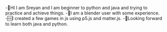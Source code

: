 -🔰HI I am Sreyan and I am beginner to python and java and trying to practice and achieve things.</b>
-🧊I am a blender user with some experience.</b>
-🆒I created a few games in js using p5.js and matter.js.</b>
-🥇Looking forward to learn both java and python.</b>

